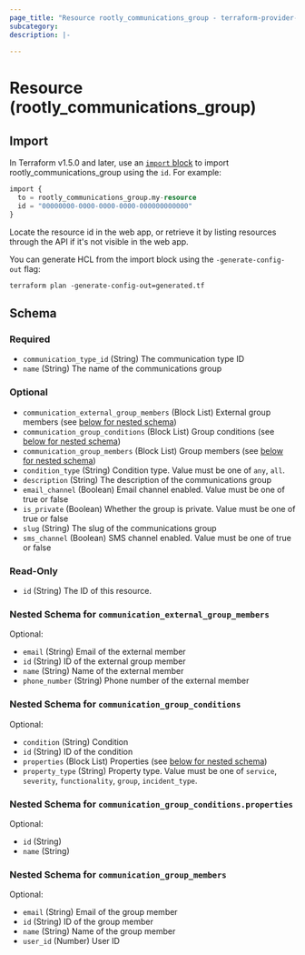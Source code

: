 ```yaml
---
page_title: "Resource rootly_communications_group - terraform-provider-rootly"
subcategory:
description: |-
    
---
```


# Resource (rootly_communications_group)





## Import

In Terraform v1.5.0 and later, use an [`import` block](https://developer.hashicorp.com/terraform/language/import) to import rootly_communications_group using the `id`. For example:

```terraform
import {
  to = rootly_communications_group.my-resource
  id = "00000000-0000-0000-0000-000000000000"
}
```

Locate the resource id in the web app, or retrieve it by listing resources through the API if it's not visible in the web app.

You can generate HCL from the import block using the `-generate-config-out` flag:

```console
terraform plan -generate-config-out=generated.tf
```

<!-- schema generated by tfplugindocs -->
## Schema

### Required

- `communication_type_id` (String) The communication type ID
- `name` (String) The name of the communications group

### Optional

- `communication_external_group_members` (Block List) External group members (see [below for nested schema](#nestedblock--communication_external_group_members))
- `communication_group_conditions` (Block List) Group conditions (see [below for nested schema](#nestedblock--communication_group_conditions))
- `communication_group_members` (Block List) Group members (see [below for nested schema](#nestedblock--communication_group_members))
- `condition_type` (String) Condition type. Value must be one of `any`, `all`.
- `description` (String) The description of the communications group
- `email_channel` (Boolean) Email channel enabled. Value must be one of true or false
- `is_private` (Boolean) Whether the group is private. Value must be one of true or false
- `slug` (String) The slug of the communications group
- `sms_channel` (Boolean) SMS channel enabled. Value must be one of true or false

### Read-Only

- `id` (String) The ID of this resource.

<a id="nestedblock--communication_external_group_members"></a>
### Nested Schema for `communication_external_group_members`

Optional:

- `email` (String) Email of the external member
- `id` (String) ID of the external group member
- `name` (String) Name of the external member
- `phone_number` (String) Phone number of the external member


<a id="nestedblock--communication_group_conditions"></a>
### Nested Schema for `communication_group_conditions`

Optional:

- `condition` (String) Condition
- `id` (String) ID of the condition
- `properties` (Block List) Properties (see [below for nested schema](#nestedblock--communication_group_conditions--properties))
- `property_type` (String) Property type. Value must be one of `service`, `severity`, `functionality`, `group`, `incident_type`.

<a id="nestedblock--communication_group_conditions--properties"></a>
### Nested Schema for `communication_group_conditions.properties`

Optional:

- `id` (String)
- `name` (String)



<a id="nestedblock--communication_group_members"></a>
### Nested Schema for `communication_group_members`

Optional:

- `email` (String) Email of the group member
- `id` (String) ID of the group member
- `name` (String) Name of the group member
- `user_id` (Number) User ID
